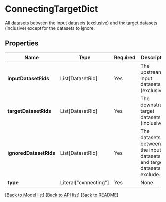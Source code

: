 # ConnectingTargetDict

All datasets between the input datasets (exclusive) and the
target datasets (inclusive) except for the datasets to ignore.


## Properties
| Name | Type | Required | Description |
| ------------ | ------------- | ------------- | ------------- |
**inputDatasetRids** | List[DatasetRid] | Yes | The upstream input datasets (exclusive). |
**targetDatasetRids** | List[DatasetRid] | Yes | The downstream target datasets (inclusive). |
**ignoredDatasetRids** | List[DatasetRid] | Yes | The datasets between the input datasets and target datasets to exclude. |
**type** | Literal["connecting"] | Yes | None |


[[Back to Model list]](../../../../README.md#models-v2-link) [[Back to API list]](../../../../README.md#apis-v2-link) [[Back to README]](../../../../README.md)
